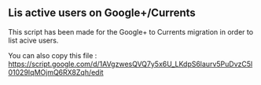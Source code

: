 ## Lis active users on Google+/Currents

This script has been made for the Google+ to Currents migration in order to list acive users.

You can also copy this file : https://script.google.com/d/1AVgzwesQVQ7y5x6U_LKdpS6laurv5PuDvzC5l01029IqMOjmQ6RX8Zqh/edit
